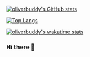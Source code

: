 
[![oliverbuddy's GitHub stats](https://github-readme-stats.vercel.app/api?username=oliverbuddy&show_icons=true&count_private=true&border_color=#b062b0)](https://github.com/oliverbuddy)


[![Top Langs](https://github-readme-stats.vercel.app/api/top-langs/?username=oliverbuddy&layout=compact)](https://github.com/oliverbuddy)

[![oliverbuddy's wakatime stats](https://github-readme-stats.vercel.app/api/wakatime?username=oliverbuddy)](https://github.com/oliverbuddy)

### Hi there 👋

<!-- **oliverbuddy/oliverbuddy** is a ✨ _special_ ✨ repository because its `README.md` (this file) appears on your GitHub profile.

Here are some ideas to get you started:

- 🔭 I’m currently working on ...
- 🌱 I’m currently learning ...
- 👯 I’m looking to collaborate on ...
- 🤔 I’m looking for help with ...
- 💬 Ask me about ...
- 📫 How to reach me: ...
- 😄 Pronouns: ...
- ⚡ Fun fact: ...

-->




